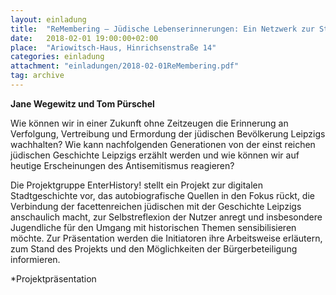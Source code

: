 ```yaml
---
layout: einladung
title:  "ReMembering – Jüdische Lebenserinnerungen: Ein Netzwerk zur Stadtgeschichte Leipzigs"
date:   2018-02-01 19:00:00+02:00
place:  "Ariowitsch-Haus, Hinrichsenstraße 14"
categories: einladung
attachment: "einladungen/2018-02-01ReMembering.pdf"
tag: archive
---
```


**Jane Wegewitz und Tom Pürschel**

Wie können wir in einer Zukunft ohne Zeitzeugen die Erinnerung an Verfolgung, Vertreibung und Ermordung der jüdischen Bevölkerung Leipzigs wachhalten?
Wie kann nachfolgenden Generationen von der einst reichen jüdischen Geschichte Leipzigs erzählt werden
und wie können wir auf heutige Erscheinungen des Antisemitismus reagieren?

Die Projektgruppe EnterHistory! stellt ein Projekt zur digitalen Stadtgeschichte vor,
das autobiografische Quellen in den Fokus rückt,
die Verbindung der facettenreichen jüdischen
mit der Geschichte Leipzigs anschaulich macht,
zur Selbstreflexion der Nutzer anregt
und insbesondere Jugendliche für den Umgang mit historischen Themen sensibilisieren möchte.
Zur Präsentation werden die Initiatoren ihre Arbeitsweise erläutern,
zum Stand des Projekts und den Möglichkeiten der Bürgerbeteiligung informieren.

*Projektpräsentation
